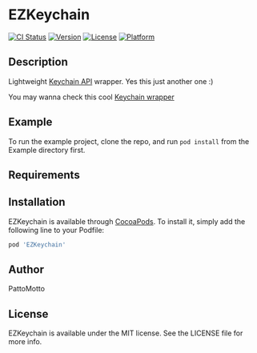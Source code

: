 # EZKeychain

[![CI Status](https://img.shields.io/travis/pattomotto/EZKeychain.svg?style=flat)](https://travis-ci.org/pattomotto/EZKeychain)
[![Version](https://img.shields.io/cocoapods/v/EZKeychain.svg?style=flat)](https://cocoapods.org/pods/EZKeychain)
[![License](https://img.shields.io/cocoapods/l/EZKeychain.svg?style=flat)](https://cocoapods.org/pods/EZKeychain)
[![Platform](https://img.shields.io/cocoapods/p/EZKeychain.svg?style=flat)](https://cocoapods.org/pods/EZKeychain)

## Description

Lightweight [Keychain API](https://developer.apple.com/documentation/security/keychain_services) wrapper.
Yes this just another one :)

You may wanna check this cool [Keychain wrapper](https://github.com/evgenyneu/keychain-swift)

## Example

To run the example project, clone the repo, and run `pod install` from the Example directory first.

## Requirements

## Installation

EZKeychain is available through [CocoaPods](https://cocoapods.org). To install
it, simply add the following line to your Podfile:

```ruby
pod 'EZKeychain'
```

## Author

PattoMotto

## License

EZKeychain is available under the MIT license. See the LICENSE file for more info.
